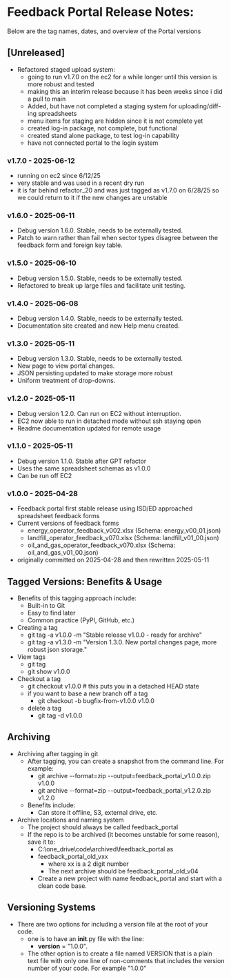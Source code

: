 # Feedback Portal Release Notes:

Below are the tag names, dates, and overview of the Portal versions

## [Unreleased]
- Refactored staged upload system:
  - going to run v1.7.0 on the ec2 for a while longer until this version is more robust and tested
  - making this an interim release because it has been weeks since i did a pull to main
  - Added, but have not completed a staging system for uploading/diff-ing spreadsheets
  - menu items for staging are hidden since it is not complete yet
  - created log-in package, not complete, but functional
  - created stand alone package, to test log-in capability
  - have not connected portal to the login system

### v1.7.0 - 2025-06-12
- running on ec2 since 6/12/25
- very stable and was used in a recent dry run
- it is far behind refactor_20 and was just tagged as v1.7.0 on 6/28/25 
  so we could return to it if the new changes are unstable
  
### v1.6.0 - 2025-06-11
- Debug version 1.6.0.  Stable, needs to be externally tested.
- Patch to warn rather than fail when sector types disagree between 
  the feedback form and foreign key table.

### v1.5.0 - 2025-06-10
- Debug version 1.5.0.  Stable, needs to be externally tested.
- Refactored to break up large files and facilitate unit testing.

### v1.4.0 - 2025-06-08
- Debug version 1.4.0.  Stable, needs to be externally tested.
- Documentation site created and new Help menu created.
 
### v1.3.0 - 2025-05-11
- Debug version 1.3.0.  Stable, needs to be externally tested.
- New page to view portal changes.
- JSON persisting updated to make storage more robust
- Uniform treatment of drop-downs.

### v1.2.0 - 2025-05-11
- Debug version 1.2.0. Can run on EC2 without interruption. 
- EC2 now able to run in detached mode without ssh staying open
- Readme documentation updated for remote usage

### v1.1.0 - 2025-05-11
- Debug version 1.1.0. Stable after GPT refactor
- Uses the same spreadsheet schemas as v1.0.0
- Can be run off EC2

### v1.0.0 - 2025-04-28
- Feedback portal first stable release using ISD/ED approached spreadsheet feedback forms
- Current versions of feedback forms
  - energy_operator_feedback_v002.xlsx (Schema: energy_v00_01.json)
  - landfill_operator_feedback_v070.xlsx (Schema: landfill_v01_00.json)
  - oil_and_gas_operator_feedback_v070.xlsx (Schema: oil_and_gas_v01_00.json)
- originally committed on 2025-04-28 and then rewritten 2025-05-11

## Tagged Versions: Benefits & Usage
- Benefits of this tagging approach include:
  - Built-in to Git
  - Easy to find later
  - Common practice (PyPI, GitHub, etc.)
- Creating a tag
  - git tag -a v1.0.0 -m "Stable release v1.0.0 - ready for archive"
  - git tag -a v1.3.0 -m "Version 1.3.0. New portal changes page, more robust json storage." 
- View tags
  - git tag
  - git show v1.0.0
- Checkout a tag
  - git checkout v1.0.0 # this puts you in a detached HEAD state
  - if you want to base a new branch off a tag
    - git checkout -b bugfix-from-v1.0.0 v1.0.0
  - delete a tag
    - git tag -d v1.0.0

## Archiving
- Archiving after tagging in git
  - After tagging, you can create a snapshot from the command line.  For example:
    - git archive --format=zip --output=feedback_portal_v1.0.0.zip v1.0.0
    - git archive --format=zip --output=feedback_portal_v1.2.0.zip v1.2.0
  - Benefits include:
    - Can store it offline, S3, external drive, etc.
- Archive locations and naming system
  - The project should always be called feedback_portal
  - If the repo is to be archived (it becomes unstable for some reason), save it to:
    - C:\one_drive\code\archived\feedback_portal as
    - feedback_portal_old_vxx
      - where xx is a 2 digit number
      - The next archive should be feedback_portal_old_v04
    - Create a new project with name feedback_portal and start with a clean code base.

## Versioning Systems
- There are two options for including a version file at the root of your code.
  - one is to have an __init__.py file with the line:
    - __version__ = "1.0.0".
  - The other option is to create a file named VERSION that is a plain text file with only one line of non-comments that includes the version number of your code.  For example "1.0.0"
